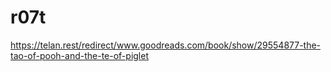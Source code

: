 # r07t
https://telan.rest/redirect/www.goodreads.com/book/show/29554877-the-tao-of-pooh-and-the-te-of-piglet
